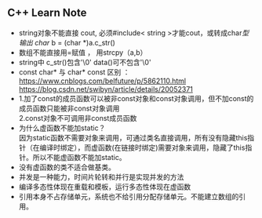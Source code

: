 
## C++ Learn Note

- string对象不能直接 cout, 必须#include< string >才能cout，或转成char*型输出  char* b = (char *)a.c_str()
- 数组不能直接用=赋值 ， 用strcpy（a,b）
- string中 c_str()包含'\0' data()可不包含'\0'
- const char* 与 char* const 区别 ：https://www.cnblogs.com/belfuture/p/5862110.html  
                                    https://blog.csdn.net/swibyn/article/details/20052371
- 1.加了const的成员函数可以被非const对象和const对象调用，但不加const的成员函数只能被非const对象调用<br>
  2.const对象不可调用非const成员函数
- 为什么虚函数不能加static？<br>
   因为static函数不需要对象来调用，可通过类名直接调用，所有没有隐藏this指针（在编译时绑定），而虚函数(在链接时绑定)需要对象来调用，隐藏了this指针。所以不能虚函数不能加static。
- 没有虚函数的类不适合做基类。
- 并发是一种能力，时间片轮转和并行是实现并发的方法
- 编译多态性体现在重载和模板，运行多态性体现在虚函数
- 引用本身不占存储单元，系统也不给引用分配存储单元。不能建立数组的引用。
